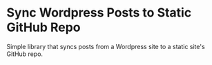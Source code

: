 # Sync Wordpress Posts to Static GitHub Repo

Simple library that syncs posts from a Wordpress site to a static site's GitHub repo.
